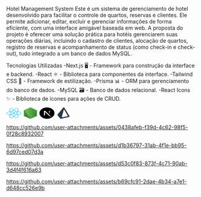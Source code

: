Hotel Management System
Este é um sistema de gerenciamento de hotel desenvolvido para facilitar o controle de quartos, reservas e clientes. 
Ele permite adicionar, editar, excluir e gerenciar informações de forma eficiente, com uma interface amigável baseada em web.
A proposta do projeto é oferecer uma solução prática para hotéis gerenciarem suas operações diárias, incluindo o cadastro de clientes, 
alocação de quartos, registro de reservas e acompanhamento de status (como check-in e check-out), tudo integrado a um banco de dados MySQL.

Tecnologias Utilizadas
-Next.js 🖥️ - Framework para construção da interface e backend.
-React ⚛️ - Biblioteca para componentes da interface.
-Tailwind CSS 🎨 - Framework de estilização.
-Prisma 📊 - ORM para gerenciamento do banco de dados.
-MySQL 🗃️ - Banco de dados relacional.
-React Icons ✨ - Biblioteca de ícones para ações de CRUD.

  <img align="center" alt="Gabriel-React" height="30" width="40" src="https://raw.githubusercontent.com/devicons/devicon/master/icons/react/react-original.svg">
  <img align="center" alt="Gabriel-Node" height="30" width="40" src="https://raw.githubusercontent.com/devicons/devicon/master/icons/nodejs/nodejs-original.svg">
  <img align="center" alt="Gabriel-Next" height="30" width="40" src="https://raw.githubusercontent.com/devicons/devicon/master/icons/nextjs/nextjs-original.svg">
  <img align="center" alt="Gabriel-Node" height="30" width="40" src="https://raw.githubusercontent.com/devicons/devicon/master/icons/prisma/prisma-original.svg">
 
https://github.com/user-attachments/assets/0438afeb-f39d-4c62-98f5-0f28c8932007



https://github.com/user-attachments/assets/d1b36797-31ab-4f1e-bb95-6d97ced07d3a



https://github.com/user-attachments/assets/d53c0f83-873f-4c71-90ab-3d4f4f616a63



https://github.com/user-attachments/assets/b69cfc91-2dae-4b34-a7e1-d648cc526e9b



